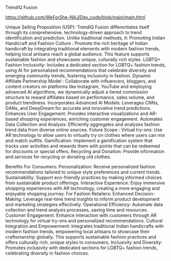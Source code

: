TrendIQ Fusion

https://github.com/WeForShe-NAJ/Dev_code/blob/main/main.html


Unique Selling Proposition (USP):
TrendIQ Fusion differentiates itself through its comprehensive, technology-driven approach to trend identification and prediction. Unlike traditional methods, it:
Promoting Indian Handicraft and Fashion Culture : Promote the rich heritage of Indian handicraft by integrating traditional elements with modern fashion trends, helping local artisans reach a global audience. This feature supports sustainable fashion and showcases unique, culturally rich styles.
LGBTQ+ Fashion Inclusivity: Includes a dedicated section for LGBTQ+ fashion trends, using AI for personalized recommendations that celebrate diversity and emerging community trends, fostering inclusivity in fashion.
Dynamic Affiliate Partnership Model : Collaborate with influencers, bloggers, and content creators on platforms like Instagram, YouTube and employing advanced AI algorithms, we dynamically adjust a tiered commission structure to reward affiliates based on performance, sales volume, and product trendiness.
Incorporates Advanced AI Models: Leverages CNNs, GANs, and DeepDream for accurate and innovative trend predictions.
Enhances User Engagement: Provides interactive visualizations and AR-based shopping experiences, enriching customer engagement.
Automates Data Collection and Analysis: Efficiently aggregates and analyzes fashion trend data from diverse online sources.
Future Scope :
Virtual try-ons: Use AR technology to allow users to virtually try on clothes where users can mix and match outfits.
Gamification: Implement a gamification system that tracks user activities and rewards them with points that can be redeemed for discounts or special offers.
Recycling and Donation: Provide information and services for recycling or donating old clothes.

Benefits 
For Consumers:
Personalization: Receive personalized fashion recommendations tailored to unique style preferences and current trends.
Sustainability: Support eco-friendly practices by making informed choices from sustainable product offerings.
Interactive Experience: Enjoy immersive shopping experiences with AR technology, creating a more engaging and enjoyable shopping journey.
For Fashion Retailers:
Enhanced Decision-Making: Leverage real-time trend insights to inform product development and marketing strategies effectively.
Operational Efficiency: Automate data collection and trend analysis processes, saving time and resources.
Customer Engagement: Enhance interaction with customers through AR technology for virtual try-ons and personalized recommendations.
Cultural Integration and Empowerment: Integrates traditional Indian handicrafts with modern fashion trends, empowering local artisans to showcase their craftsmanship globally. This supports sustainable fashion practices and offers culturally rich, unique styles to consumers.
Inclusivity and Diversity: Promotes inclusivity with dedicated sections for LGBTQ+ fashion trends, celebrating diversity in fashion choices.
